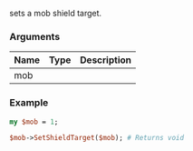 sets a mob shield target.
### Arguments
**Name**|**Type**|**Description**
:---|:---|:---
mob||

### Example

```perl
my $mob = 1;

$mob->SetShieldTarget($mob); # Returns void
```